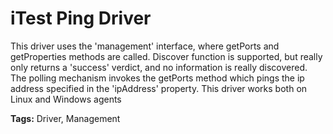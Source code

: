 # iTest Ping Driver

This driver uses the 'management' interface, where getPorts and getProperties methods are called. Discover function is supported, but really only returns a 'success' verdict, and no information is really discovered. The polling mechanism invokes the getPorts method which pings the ip address specified in the 'ipAddress' property. This driver works both on Linux and Windows agents

<b>Tags:</b> Driver, Management

